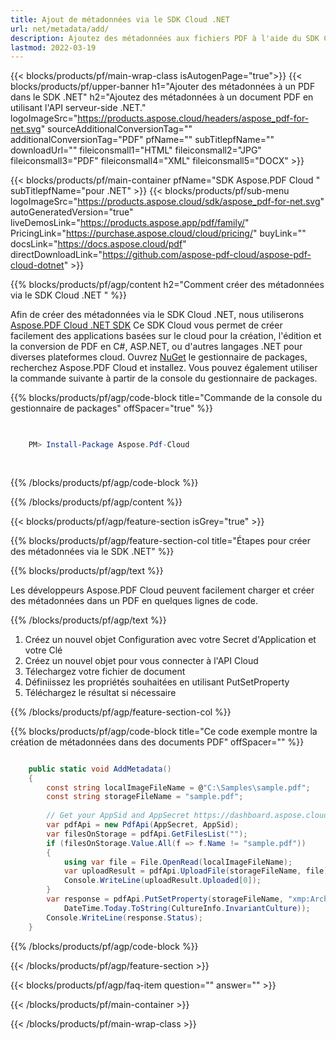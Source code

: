 ```yaml
---
title: Ajout de métadonnées via le SDK Cloud .NET
url: net/metadata/add/
description: Ajoutez des métadonnées aux fichiers PDF à l'aide du SDK Cloud Aspose.PDF pour .NET. Améliorez la découvrabilité et l'indexation.
lastmod: 2022-03-19
---
```


{{< blocks/products/pf/main-wrap-class isAutogenPage="true">}}
{{< blocks/products/pf/upper-banner h1="Ajouter des métadonnées à un PDF dans le SDK .NET" h2="Ajoutez des métadonnées à un document PDF en utilisant l'API serveur-side .NET." logoImageSrc="https://products.aspose.cloud/headers/aspose_pdf-for-net.svg" sourceAdditionalConversionTag="" additionalConversionTag="PDF" pfName="" subTitlepfName="" downloadUrl="" fileiconsmall1="HTML" fileiconsmall2="JPG" fileiconsmall3="PDF" fileiconsmall4="XML" fileiconsmall5="DOCX" >}}

{{< blocks/products/pf/main-container pfName="SDK Aspose.PDF Cloud " subTitlepfName="pour .NET" >}}
{{< blocks/products/pf/sub-menu logoImageSrc="https://products.aspose.cloud/sdk/aspose_pdf-for-net.svg"
autoGeneratedVersion="true"
liveDemosLink="https://products.aspose.app/pdf/family/" PricingLink="https://purchase.aspose.cloud/cloud/pricing/" buyLink="" docsLink="https://docs.aspose.cloud/pdf"  directDownloadLink="https://github.com/aspose-pdf-cloud/aspose-pdf-cloud-dotnet" >}}

{{% blocks/products/pf/agp/content h2="Comment créer des métadonnées via le SDK Cloud .NET " %}}

Afin de créer des métadonnées via le SDK Cloud .NET, nous utiliserons
[Aspose.PDF Cloud .NET SDK](https://products.aspose.cloud/pdf/net/)
Ce SDK Cloud vous permet de créer facilement des applications basées sur le cloud pour la création, l'édition et la conversion de PDF en C#, ASP.NET, ou d'autres langages .NET pour diverses plateformes cloud. Ouvrez
[NuGet](https://www.nuget.org/packages/Aspose.Pdf-Cloud)
le gestionnaire de packages, recherchez
Aspose.PDF Cloud
et installez. Vous pouvez également utiliser la commande suivante à partir de la console du gestionnaire de packages.

{{% blocks/products/pf/agp/code-block title="Commande de la console du gestionnaire de packages" offSpacer="true" %}}

```powershell

     
    PM> Install-Package Aspose.Pdf-Cloud
     
     

```

{{% /blocks/products/pf/agp/code-block %}}

{{% /blocks/products/pf/agp/content %}}

{{< blocks/products/pf/agp/feature-section isGrey="true" >}}

{{% blocks/products/pf/agp/feature-section-col title="Étapes pour créer des métadonnées via le SDK .NET" %}}

{{% blocks/products/pf/agp/text %}}

Les développeurs Aspose.PDF Cloud peuvent facilement charger et créer des métadonnées dans un PDF en quelques lignes de code.

{{% /blocks/products/pf/agp/text %}}

1. Créez un nouvel objet Configuration avec votre Secret d'Application et votre Clé
1. Créez un nouvel objet pour vous connecter à l'API Cloud
1. Télechargez votre fichier de document
1. Définiissez les propriétés souhaitées en utilisant PutSetProperty
1. Téléchargez le résultat si nécessaire

{{% /blocks/products/pf/agp/feature-section-col %}}

{{% blocks/products/pf/agp/code-block title="Ce code exemple montre la création de métadonnées dans des documents PDF" offSpacer="" %}}

```cs

    public static void AddMetadata()
    {
        const string localImageFileName = @"C:\Samples\sample.pdf";
        const string storageFileName = "sample.pdf";
        
        // Get your AppSid and AppSecret https://dashboard.aspose.cloud (free registration required).
        var pdfApi = new PdfApi(AppSecret, AppSid);
        var filesOnStorage = pdfApi.GetFilesList("");
        if (filesOnStorage.Value.All(f => f.Name != "sample.pdf"))
        {
            using var file = File.OpenRead(localImageFileName);
            var uploadResult = pdfApi.UploadFile(storageFileName, file);
            Console.WriteLine(uploadResult.Uploaded[0]);
        }
        var response = pdfApi.PutSetProperty(storageFileName, "xmp:ArchiveDate", 
            DateTime.Today.ToString(CultureInfo.InvariantCulture));
        Console.WriteLine(response.Status);
    }
```

{{% /blocks/products/pf/agp/code-block %}}

{{< /blocks/products/pf/agp/feature-section >}}

{{< blocks/products/pf/agp/faq-item question="" answer="" >}}

{{< /blocks/products/pf/main-container >}}

{{< /blocks/products/pf/main-wrap-class >}}

